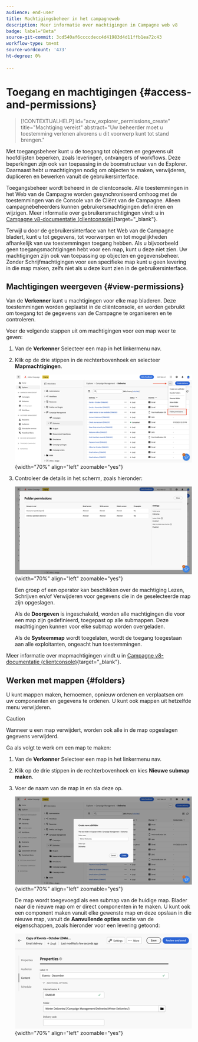 ```yaml
---
audience: end-user
title: Machtigingsbeheer in het campagneweb
description: Meer informatie over machtigingen in Campagne web v8
badge: label="Beta"
source-git-commit: 3cd540af6ccccdecc4d41983d4d11ffb1ea72c43
workflow-type: tm+mt
source-wordcount: '473'
ht-degree: 0%

---
```



# Toegang en machtigingen {#access-and-permissions}


>[!CONTEXTUALHELP]
>id="acw_explorer_permissions_create"
>title="Machtiging vereist"
>abstract="Uw beheerder moet u toestemming verlenen alvorens u dit voorwerp kunt tot stand brengen."



Met toegangsbeheer kunt u de toegang tot objecten en gegevens uit hoofdlijsten beperken, zoals leveringen, ontvangers of workflows. Deze beperkingen zijn ook van toepassing in de boomstructuur van de Explorer. Daarnaast hebt u machtigingen nodig om objecten te maken, verwijderen, dupliceren en bewerken vanuit de gebruikersinterface.

Toegangsbeheer wordt beheerd in de clientconsole. Alle toestemmingen in het Web van de Campagne worden gesynchroniseerd omhoog met de toestemmingen van de Console van de Cliënt van de Campagne. Alleen campagnebeheerders kunnen gebruikersmachtigingen definiëren en wijzigen. Meer informatie over gebruikersmachtigingen vindt u in [Campagne v8-documentatie (clientconsole)](https://experienceleague.adobe.com/docs/campaign/campaign-v8/admin/permissions/gs-permissions.html){target="_blank"}.

Terwijl u door de gebruikersinterface van het Web van de Campagne bladert, kunt u tot gegevens, tot voorwerpen en tot mogelijkheden afhankelijk van uw toestemmingen toegang hebben. Als u bijvoorbeeld geen toegangsmachtigingen hebt voor een map, kunt u deze niet zien. Uw machtigingen zijn ook van toepassing op objecten en gegevensbeheer. Zonder Schrijfmachtigingen voor een specifieke map kunt u geen levering in die map maken, zelfs niet als u deze kunt zien in de gebruikersinterface.

## Machtigingen weergeven {#view-permissions}

Van de **Verkenner** kunt u machtigingen voor elke map bladeren. Deze toestemmingen worden geplaatst in de cliëntconsole, en worden gebruikt om toegang tot de gegevens van de Campagne te organiseren en te controleren.


Voer de volgende stappen uit om machtigingen voor een map weer te geven:

1. Van de **Verkenner** Selecteer een map in het linkermenu nav.
1. Klik op de drie stippen in de rechterbovenhoek en selecteer **Mapmachtigingen**.

   ![](assets/permissions-view-menu.png){width="70%" align="left" zoomable="yes"}

1. Controleer de details in het scherm, zoals hieronder:

   ![](assets/permissions-view-screen.png){width="70%" align="left" zoomable="yes"}

   Een groep of een operator kan beschikken over de machtiging Lezen, Schrijven en/of Verwijderen voor gegevens die in de geselecteerde map zijn opgeslagen.

   Als de **Doorgeven** is ingeschakeld, worden alle machtigingen die voor een map zijn gedefinieerd, toegepast op alle submappen. Deze machtigingen kunnen voor elke submap worden overgeladen.

   Als de **Systeemmap** wordt toegelaten, wordt de toegang toegestaan aan alle exploitanten, ongeacht hun toestemmingen.

Meer informatie over mapmachtigingen vindt u in [Campagne v8-documentatie (clientconsole)](https://experienceleague.adobe.com/docs/campaign/campaign-v8/admin/permissions/folder-permissions.html){target="_blank"}.


## Werken met mappen {#folders}

U kunt mappen maken, hernoemen, opnieuw ordenen en verplaatsen om uw componenten en gegevens te ordenen. U kunt ook mappen uit hetzelfde menu verwijderen.

>[!CAUTION]
>
>Wanneer u een map verwijdert, worden ook alle in de map opgeslagen gegevens verwijderd.

Ga als volgt te werk om een map te maken:

1. Van de **Verkenner** Selecteer een map in het linkermenu nav.
1. Klik op de drie stippen in de rechterbovenhoek en kies **Nieuwe submap maken**.
1. Voer de naam van de map in en sla deze op.

   ![](assets/create-new-subfolder.png){width="70%" align="left" zoomable="yes"}

   De map wordt toegevoegd als een submap van de huidige map. Blader naar die nieuwe map om er direct componenten in te maken. U kunt ook een component maken vanuit elke gewenste map en deze opslaan in die nieuwe map, vanuit de **Aanvullende opties** sectie van de eigenschappen, zoals hieronder voor een levering getoond:

   ![](assets/delivery-properties-folder.png){width="70%" align="left" zoomable="yes"}

